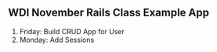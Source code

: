 ## WDI November Rails Class Example App

1. Friday: Build CRUD App for User
2. Monday: Add Sessions 